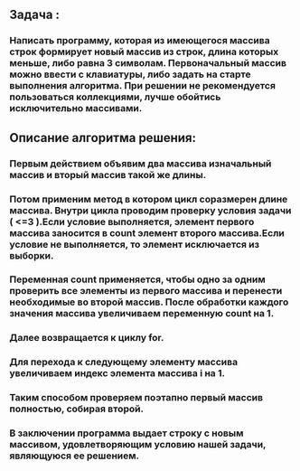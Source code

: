 ## Задача : 

### Написать программу, которая из имеющегося массива строк формирует новый массив из строк, длина которых меньше, либо равна 3 символам. Первоначальный массив можно ввести с клавиатуры, либо задать на старте выполнения алгоритма. При решении не рекомендуется пользоваться коллекциями, лучше обойтись исключительно массивами.

## Описание алгоритма решения:

### Первым действием объявим два массива изначальный массив и вторый массив такой же длины. 
### Потом применим метод в котором цикл соразмерен длине массива. Внутри цикла проводим проверку условия задачи ( <=3 ).Если условие выполняется, элемент первого массива заносится в count элемент второго массива.Если условие не выполняется, то элемент исключается из выборки.
### Переменная count применяется, чтобы одно за одним проверить все элементы из первого массива и перенести необходимые во второй массив. После обработки каждого значения массива увеличиваем переменную count на 1. 
### Далее возвращается к циклу for. 
### Для перехода к следующему элементу массива увеличиваем индекс элемента массива i на 1. 
### Таким способом проверяем поэтапно первый массив полностью, собирая второй.
### В заключении программа выдает строку с новым массивом, удовлетворяющим условию нашей задачи, являющуюся ее решением.